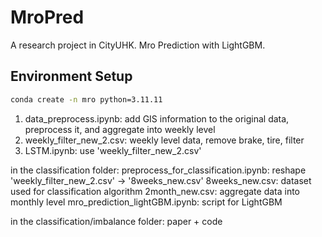 # MroPred
A research project in CityUHK. Mro Prediction with LightGBM.

## Environment Setup

```bash
conda create -n mro python=3.11.11
```


1. data_preprocess.ipynb: add GIS information to the original data, preprocess it, and aggregate into weekly level
2. weekly_filter_new_2.csv: weekly level data, remove brake, tire, filter
3. LSTM.ipynb: use 'weekly_filter_new_2.csv'

in the classification folder:
preprocess_for_classification.ipynb: reshape 'weekly_filter_new_2.csv' -> '8weeks_new.csv'
8weeks_new.csv: dataset used for classification algorithm
2month_new.csv: aggregate data into monthly level
mro_prediction_lightGBM.ipynb: script for LightGBM

in the classification/imbalance folder: paper + code